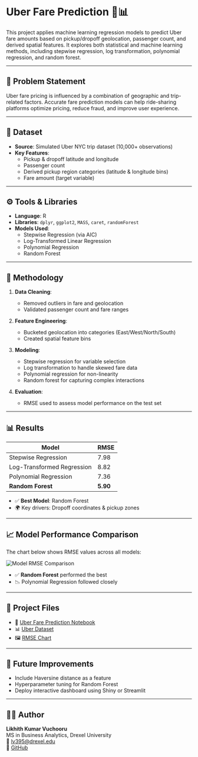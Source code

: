 # Uber Fare Prediction 🚕📊

This project applies machine learning regression models to predict Uber fare amounts based on pickup/dropoff geolocation, passenger count, and derived spatial features. It explores both statistical and machine learning methods, including stepwise regression, log transformation, polynomial regression, and random forest.

---

## 📌 Problem Statement

Uber fare pricing is influenced by a combination of geographic and trip-related factors. Accurate fare prediction models can help ride-sharing platforms optimize pricing, reduce fraud, and improve user experience.

---

## 📂 Dataset

- **Source**: Simulated Uber NYC trip dataset (10,000+ observations)
- **Key Features**:
  - Pickup & dropoff latitude and longitude
  - Passenger count
  - Derived pickup region categories (latitude & longitude bins)
  - Fare amount (target variable)

---

## ⚙️ Tools & Libraries

- **Language**: R
- **Libraries**: `dplyr`, `ggplot2`, `MASS`, `caret`, `randomForest`
- **Models Used**:
  - Stepwise Regression (via AIC)
  - Log-Transformed Linear Regression
  - Polynomial Regression
  - Random Forest

---

## 🧪 Methodology

1. **Data Cleaning**:
   - Removed outliers in fare and geolocation
   - Validated passenger count and fare ranges

2. **Feature Engineering**:
   - Bucketed geolocation into categories (East/West/North/South)
   - Created spatial feature bins

3. **Modeling**:
   - Stepwise regression for variable selection
   - Log transformation to handle skewed fare data
   - Polynomial regression for non-linearity
   - Random forest for capturing complex interactions

4. **Evaluation**:
   - RMSE used to assess model performance on the test set

---

## 📊 Results

| Model                      | RMSE      |
|---------------------------|-----------|
| Stepwise Regression       | 7.98      |
| Log-Transformed Regression| 8.82      |
| Polynomial Regression     | 7.36      |
| **Random Forest**         | **5.90**  |

- ✅ **Best Model**: Random Forest
- 🌍 Key drivers: Dropoff coordinates & pickup zones

---

## 📈 Model Performance Comparison

The chart below shows RMSE values across all models:

![Model RMSE Comparison](images/model_comparison_rmse.png)

- ✅ **Random Forest** performed the best
- 📉 Polynomial Regression followed closely

---

## 📂 Project Files

- 📘 [Uber Fare Prediction Notebook](notebooks/uber_fare_prediction.Rmd)
- 📊 [Uber Dataset](data/uber.csv)
- 🖼️ [RMSE Chart](images/model_comparison_rmse.png)

---

## 🔧 Future Improvements

- Include Haversine distance as a feature
- Hyperparameter tuning for Random Forest
- Deploy interactive dashboard using Shiny or Streamlit

---

## 🙋‍♂️ Author

**Likhith Kumar Vuchooru**  
MS in Business Analytics, Drexel University  
📧 lv395@drexel.edu  
🔗 [GitHub](https://github.com/Likhith-97)
